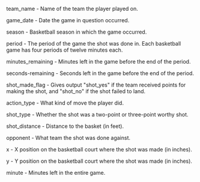 team_name - Name of the team the player played on.

game_date - Date the game in question occurred.

season - Basketball season in which the game occurred.

period - The period of the game the shot was done in. Each basketball game has four periods of twelve minutes each.

minutes_remaining - Minutes left in the game before the end of the period.

seconds-remaining - Seconds left in the game before the end of the period.

shot_made_flag - Gives output "shot_yes" if the team received points for making the shot, and "shot_no" if the shot failed to land.

action_type - What kind of move the player did.

shot_type - Whether the shot was a two-point or three-point worthy shot.

shot_distance - Distance to the basket (in feet).

opponent - What team the shot was done against.

x - X position on the basketball court where the shot was made (in inches).

y - Y position on the basketball court where the shot was made (in inches).

minute - Minutes left in the entire game.